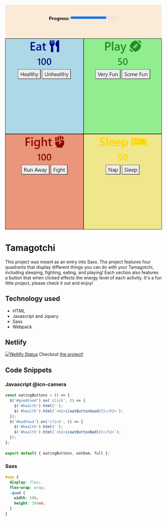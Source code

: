 ![image](./img/siteimg.png)

# Tamagotchi
This project was meant as an entry into Sass. The project features four quadrants that display different things you can do with your Tamagotchi, including sleeping, fighting, eating, and playing! Each section also features a button that when clicked effects the energy level of each activity. It's a fun little project, please check it out and enjoy!

## Technology used
- HTML
- Javascript and Jquery
- Sass
- Webpack

## Netlify
[![Netlify Status](https://api.netlify.com/api/v1/badges/effdc51e-d3c6-40ce-a67c-a07404f3cda3/deploy-status)](https://app.netlify.com/sites/sharp-aryabhata-6c0aea/deploys)
Checkout [the project!](https://sharp-aryabhata-6c0aea.netlify.app/)

## Code Snippets
### Javascript @icn-camera
```javascript
const eatingButtons = () => {
  $('#goodFood').on('click', () => {
    $('#health').html('');
    $('#health').html(`<h2>${eatButtonGood()}</h2>`);
  });
  $('#badFood').on('click', () => {
    $('#health').html('');
    $('#health').html(`<h2>${eatButtonBad()}</h2>`);
  });
};

export default { eatingButtons, eatDom, full };
```
### Sass 
```scss
#app {
  display: flex;
  flex-wrap: wrap;
  .quad {
    width: 50%;
    height: 20rem;
  }
}
```

